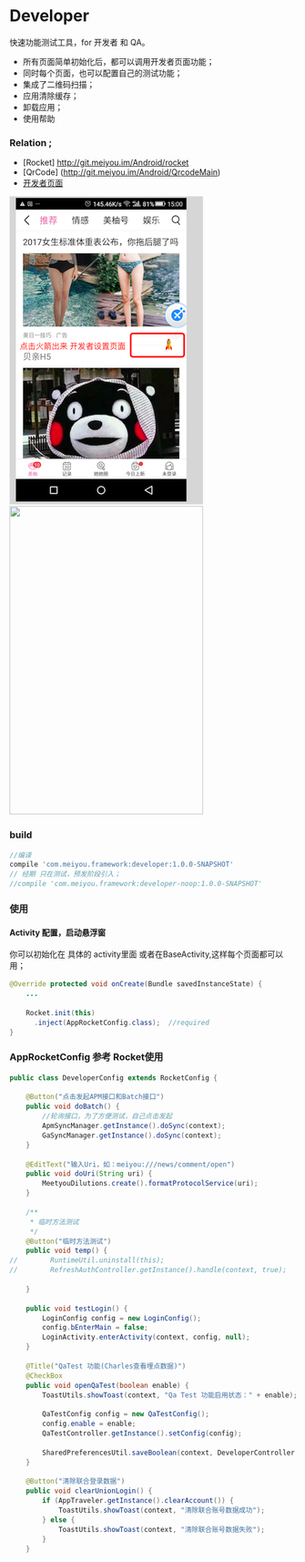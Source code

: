 # Developer
快速功能测试工具，for 开发者 和 QA。
- 所有页面简单初始化后，都可以调用开发者页面功能；
- 同时每个页面，也可以配置自己的测试功能；
- 集成了二维码扫描；
- 应用清除缓存；
- 卸载应用；
- 使用帮助

### Relation ;
-  [Rocket] http://git.meiyou.im/Android/rocket
-  [QrCode] (http://git.meiyou.im/Android/QrcodeMain)
- [开发者页面](http://git.meiyou.im/Android/Android/wikis/%E5%BC%80%E5%8F%91%E8%80%85%E9%A1%B5%E9%9D%A2)

![jietu2](images/QQ20170920-1.png)
<img src="http://git.meiyou.im/Android/developer/raw/master/images/device1.png" width="340" height="541">
### build 

```groovy
//编译
compile 'com.meiyou.framework:developer:1.0.0-SNAPSHOT'
// 经期 只在测试，预发阶段引入；
//compile 'com.meiyou.framework:developer-noop:1.0.0-SNAPSHOT'
```

### 使用

#### Activity 配置，启动悬浮窗 

你可以初始化在 具体的 activity里面 或者在BaseActivity,这样每个页面都可以用；

```java
@Override protected void onCreate(Bundle savedInstanceState) {
    ...

    Rocket.init(this)
      .inject(AppRocketConfig.class);  //required
}
```

### AppRocketConfig  参考 Rocket使用
```java
public class DeveloperConfig extends RocketConfig {
    
    @Button("点击发起APM接口和Batch接口")
    public void doBatch() {
        //轮询接口，为了方便测试，自己点击发起
        ApmSyncManager.getInstance().doSync(context);
        GaSyncManager.getInstance().doSync(context);
    }

    @EditText("输入Uri，如：meiyou:///news/comment/open")
    public void doUri(String uri) {
        MeetyouDilutions.create().formatProtocolService(uri);
    }

    /**
     * 临时方法测试
     */
    @Button("临时方法测试")
    public void temp() {
//        RuntimeUtil.uninstall(this);
//        RefreshAuthController.getInstance().handle(context, true);

    }

    public void testLogin() {
        LoginConfig config = new LoginConfig();
        config.bEnterMain = false;
        LoginActivity.enterActivity(context, config, null);
    }

    @Title("QaTest 功能(Charles查看埋点数据)")
    @CheckBox
    public void openQaTest(boolean enable) {
        ToastUtils.showToast(context, "Qa Test 功能启用状态：" + enable);

        QaTestConfig config = new QaTestConfig();
        config.enable = enable;
        QaTestController.getInstance().setConfig(config);

        SharedPreferencesUtil.saveBoolean(context, DeveloperController.key_qatest, enable);
    }

    @Button("清除联合登录数据")
    public void clearUnionLogin() {
        if (AppTraveler.getInstance().clearAccount()) {
            ToastUtils.showToast(context, "清除联合账号数据成功");
        } else {
            ToastUtils.showToast(context, "清除联合账号数据失败");
        }
    }
```


